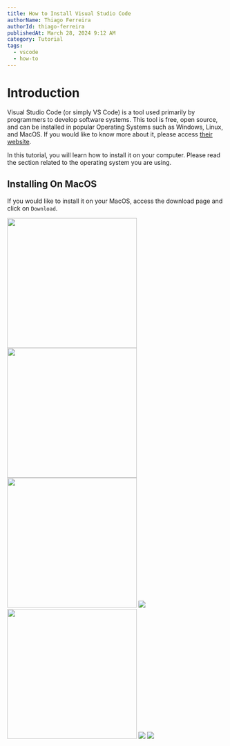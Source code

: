 ```yaml
---
title: How to Install Visual Studio Code
authorName: Thiago Ferreira
authorId: thiago-ferreira
publishedAt: March 28, 2024 9:12 AM
category: Tutorial
tags:
  - vscode
  - how-to
---
```


# Introduction

Visual Studio Code (or simply VS Code) is a tool used primarily by programmers to develop software systems. This tool is free, open source, and can be installed in popular Operating Systems such as Windows, Linux, and MacOS. If you would like to know more about it, please access [their website](https://code.visualstudio.com).

In this tutorial, you will learn how to install it on your computer. Please read the section related to the operating system you are using.

## Installing On MacOS

If you would like to install it on your MacOS, access the download page and click on `Download`.

<img width="300" height="300" src="1.png">

<img style="width: 300px" src="https://private-user-images.githubusercontent.com/114015/317744788-ebf09c2b-5a46-48e7-8a3d-04ad2c1e9072.png?jwt=eyJhbGciOiJIUzI1NiIsInR5cCI6IkpXVCJ9.eyJpc3MiOiJnaXRodWIuY29tIiwiYXVkIjoicmF3LmdpdGh1YnVzZXJjb250ZW50LmNvbSIsImtleSI6ImtleTUiLCJleHAiOjE3MTE2MzUyMjksIm5iZiI6MTcxMTYzNDkyOSwicGF0aCI6Ii8xMTQwMTUvMzE3NzQ0Nzg4LWViZjA5YzJiLTVhNDYtNDhlNy04YTNkLTA0YWQyYzFlOTA3Mi5wbmc_WC1BbXotQWxnb3JpdGhtPUFXUzQtSE1BQy1TSEEyNTYmWC1BbXotQ3JlZGVudGlhbD1BS0lBVkNPRFlMU0E1M1BRSzRaQSUyRjIwMjQwMzI4JTJGdXMtZWFzdC0xJTJGczMlMkZhd3M0X3JlcXVlc3QmWC1BbXotRGF0ZT0yMDI0MDMyOFQxNDA4NDlaJlgtQW16LUV4cGlyZXM9MzAwJlgtQW16LVNpZ25hdHVyZT1kOWI0OTg4NTc1ZjNhMzNjMTE5ZWJjNDBmNWVhMWNhZDc2NmM4OGM0MWUxOGI0YjkyNGM2YjlhOTNkYWQ2YTVlJlgtQW16LVNpZ25lZEhlYWRlcnM9aG9zdCZhY3Rvcl9pZD0wJmtleV9pZD0wJnJlcG9faWQ9MCJ9.LXfEkRHnC_confnAYcm6CSwaMAhDGnNZKfscweyIqFA">

<img style="width: 300px" src="https://private-user-images.githubusercontent.com/114015/317744789-4e928e20-1ee1-4b00-bca9-c6fee3ddd405.png?jwt=eyJhbGciOiJIUzI1NiIsInR5cCI6IkpXVCJ9.eyJpc3MiOiJnaXRodWIuY29tIiwiYXVkIjoicmF3LmdpdGh1YnVzZXJjb250ZW50LmNvbSIsImtleSI6ImtleTUiLCJleHAiOjE3MTE2MzUyNTQsIm5iZiI6MTcxMTYzNDk1NCwicGF0aCI6Ii8xMTQwMTUvMzE3NzQ0Nzg5LTRlOTI4ZTIwLTFlZTEtNGIwMC1iY2E5LWM2ZmVlM2RkZDQwNS5wbmc_WC1BbXotQWxnb3JpdGhtPUFXUzQtSE1BQy1TSEEyNTYmWC1BbXotQ3JlZGVudGlhbD1BS0lBVkNPRFlMU0E1M1BRSzRaQSUyRjIwMjQwMzI4JTJGdXMtZWFzdC0xJTJGczMlMkZhd3M0X3JlcXVlc3QmWC1BbXotRGF0ZT0yMDI0MDMyOFQxNDA5MTRaJlgtQW16LUV4cGlyZXM9MzAwJlgtQW16LVNpZ25hdHVyZT0zZjk5YTcxNDc2NTU3MmQ0Y2ViZmVkYjg4NmJmMjMxZGM3YWRhYzIxNDZhN2NjYjliY2UyMzliMmNjY2MxODVhJlgtQW16LVNpZ25lZEhlYWRlcnM9aG9zdCZhY3Rvcl9pZD0wJmtleV9pZD0wJnJlcG9faWQ9MCJ9.uXsLukzRhAFX1M2jU0ylP07f-PR1pVcE2OsJkHjHL8Q">


<img src="https://private-user-images.githubusercontent.com/114015/317744791-83cc5f89-ba92-4f97-a3b9-1fba57b5de5d.png?jwt=eyJhbGciOiJIUzI1NiIsInR5cCI6IkpXVCJ9.eyJpc3MiOiJnaXRodWIuY29tIiwiYXVkIjoicmF3LmdpdGh1YnVzZXJjb250ZW50LmNvbSIsImtleSI6ImtleTUiLCJleHAiOjE3MTE2MzUyNTQsIm5iZiI6MTcxMTYzNDk1NCwicGF0aCI6Ii8xMTQwMTUvMzE3NzQ0NzkxLTgzY2M1Zjg5LWJhOTItNGY5Ny1hM2I5LTFmYmE1N2I1ZGU1ZC5wbmc_WC1BbXotQWxnb3JpdGhtPUFXUzQtSE1BQy1TSEEyNTYmWC1BbXotQ3JlZGVudGlhbD1BS0lBVkNPRFlMU0E1M1BRSzRaQSUyRjIwMjQwMzI4JTJGdXMtZWFzdC0xJTJGczMlMkZhd3M0X3JlcXVlc3QmWC1BbXotRGF0ZT0yMDI0MDMyOFQxNDA5MTRaJlgtQW16LUV4cGlyZXM9MzAwJlgtQW16LVNpZ25hdHVyZT02ODViMzQxMzQ5ZTM5ODBhNGZhM2FlODBhNGM4N2FiZGVkZGQxMGIwMDdmMmFlY2QxM2ZiMDkxNjUyOTc0Y2Y4JlgtQW16LVNpZ25lZEhlYWRlcnM9aG9zdCZhY3Rvcl9pZD0wJmtleV9pZD0wJnJlcG9faWQ9MCJ9.OdKjOuzo7Uwcojy9FfbvPWBay6aYMiwDUVRfEvh-YII">

<img style="width: 300px" src="https://private-user-images.githubusercontent.com/114015/317744794-75920615-95ac-4e11-ae4f-f5cf37406b73.png?jwt=eyJhbGciOiJIUzI1NiIsInR5cCI6IkpXVCJ9.eyJpc3MiOiJnaXRodWIuY29tIiwiYXVkIjoicmF3LmdpdGh1YnVzZXJjb250ZW50LmNvbSIsImtleSI6ImtleTUiLCJleHAiOjE3MTE2MzUyNTQsIm5iZiI6MTcxMTYzNDk1NCwicGF0aCI6Ii8xMTQwMTUvMzE3NzQ0Nzk0LTc1OTIwNjE1LTk1YWMtNGUxMS1hZTRmLWY1Y2YzNzQwNmI3My5wbmc_WC1BbXotQWxnb3JpdGhtPUFXUzQtSE1BQy1TSEEyNTYmWC1BbXotQ3JlZGVudGlhbD1BS0lBVkNPRFlMU0E1M1BRSzRaQSUyRjIwMjQwMzI4JTJGdXMtZWFzdC0xJTJGczMlMkZhd3M0X3JlcXVlc3QmWC1BbXotRGF0ZT0yMDI0MDMyOFQxNDA5MTRaJlgtQW16LUV4cGlyZXM9MzAwJlgtQW16LVNpZ25hdHVyZT1kNTAxYmU1NDY3OTg4ZjYzMmYyZDA0MzMzZDE2ZWNjMzJhZjBmN2Y1NGMwZDZiZWNmYjljZGZiMTU0OWNiMTRlJlgtQW16LVNpZ25lZEhlYWRlcnM9aG9zdCZhY3Rvcl9pZD0wJmtleV9pZD0wJnJlcG9faWQ9MCJ9.Rk8cl__zQIUXDdFQQp-wFfESTRE70jwtdqWH3sufuzM">

<img src="https://private-user-images.githubusercontent.com/114015/317744797-fe1d4a0c-b490-45aa-ab26-df7f63a4472e.png?jwt=eyJhbGciOiJIUzI1NiIsInR5cCI6IkpXVCJ9.eyJpc3MiOiJnaXRodWIuY29tIiwiYXVkIjoicmF3LmdpdGh1YnVzZXJjb250ZW50LmNvbSIsImtleSI6ImtleTUiLCJleHAiOjE3MTE2MzUyNTQsIm5iZiI6MTcxMTYzNDk1NCwicGF0aCI6Ii8xMTQwMTUvMzE3NzQ0Nzk3LWZlMWQ0YTBjLWI0OTAtNDVhYS1hYjI2LWRmN2Y2M2E0NDcyZS5wbmc_WC1BbXotQWxnb3JpdGhtPUFXUzQtSE1BQy1TSEEyNTYmWC1BbXotQ3JlZGVudGlhbD1BS0lBVkNPRFlMU0E1M1BRSzRaQSUyRjIwMjQwMzI4JTJGdXMtZWFzdC0xJTJGczMlMkZhd3M0X3JlcXVlc3QmWC1BbXotRGF0ZT0yMDI0MDMyOFQxNDA5MTRaJlgtQW16LUV4cGlyZXM9MzAwJlgtQW16LVNpZ25hdHVyZT05NTBkZGY3NWQ4ZTRkNGJkMmI4NzQyNTEyNjY0MmE5NTIzNzU0ZDJlMzg4NjQyZGNiMDg2MzVlNWVjMTEyNWY0JlgtQW16LVNpZ25lZEhlYWRlcnM9aG9zdCZhY3Rvcl9pZD0wJmtleV9pZD0wJnJlcG9faWQ9MCJ9.KW2Yemf6Wx5vx0dB5D89gyA0lXHmhuzqx3or7pSljmI">

<img src="https://private-user-images.githubusercontent.com/114015/317757836-4593c058-9a93-4129-a811-517a27645665.png?jwt=eyJhbGciOiJIUzI1NiIsInR5cCI6IkpXVCJ9.eyJpc3MiOiJnaXRodWIuY29tIiwiYXVkIjoicmF3LmdpdGh1YnVzZXJjb250ZW50LmNvbSIsImtleSI6ImtleTUiLCJleHAiOjE3MTE2MzU0NjksIm5iZiI6MTcxMTYzNTE2OSwicGF0aCI6Ii8xMTQwMTUvMzE3NzU3ODM2LTQ1OTNjMDU4LTlhOTMtNDEyOS1hODExLTUxN2EyNzY0NTY2NS5wbmc_WC1BbXotQWxnb3JpdGhtPUFXUzQtSE1BQy1TSEEyNTYmWC1BbXotQ3JlZGVudGlhbD1BS0lBVkNPRFlMU0E1M1BRSzRaQSUyRjIwMjQwMzI4JTJGdXMtZWFzdC0xJTJGczMlMkZhd3M0X3JlcXVlc3QmWC1BbXotRGF0ZT0yMDI0MDMyOFQxNDEyNDlaJlgtQW16LUV4cGlyZXM9MzAwJlgtQW16LVNpZ25hdHVyZT0zMjk2MGY1M2IyNGY0NTJiY2U1OGQyOTI5NTI0MTNmM2U2NWIzYzAwNGM4ODk2MGM0NGYwOWQ1N2Y5YWE4ZjkyJlgtQW16LVNpZ25lZEhlYWRlcnM9aG9zdCZhY3Rvcl9pZD0wJmtleV9pZD0wJnJlcG9faWQ9MCJ9.8WOH_CJzJwEA-COQlfwm0j8ZzJpa-D999tIuURRQS7w">
